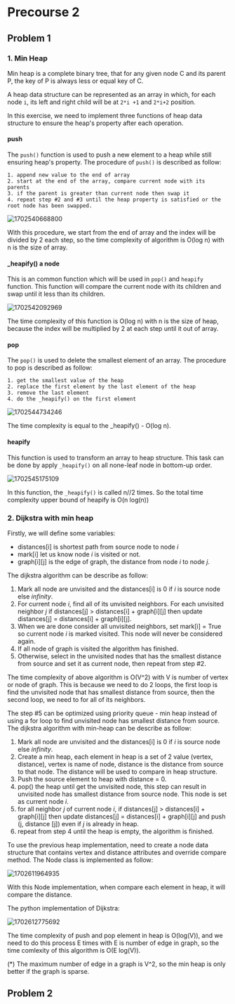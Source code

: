 # Precourse 2

## Problem 1

### 1. Min Heap

Min heap is a complete binary tree, that for any given node C and its parent P, the key of P is always less or equal key of C.

A heap data structure can be represented as an array in which, for each node ```i```, its left and right child will be at ```2*i +1``` and ```2*i+2``` position.

In this exercise, we need to implement three functions of heap data structure to ensure the heap's property after each operation.

#### push

The ```push()``` function is used to push a new element to a heap while still ensuring heap's property. The procedure of ```push()``` is described as follow:

```
1. append new value to the end of array
2. start at the end of the array, compare current node with its parents
3. if the parent is greater than current node then swap it
4. repeat step #2 and #3 until the heap property is satisfied or the root node has been swapped.
```

![1702540668800](images/README/1702540668800.png)

With this procedure, we start from the end of array and the index will be divided by 2 each step, so the time complexity of algorithm is O(log n) with n is the size of array.

#### _heapify() a node

This is an common function which will be used in ```pop()``` and ```heapify``` function. This function will compare the current node with its children and swap until it less than its children.

![1702542092969](images/README/1702542092969.png)

The time complexity of this function is O(log n) with n is the size of heap, because the index will be multiplied by 2 at each step until it out of array.

#### pop

The ```pop()``` is used to delete the smallest element of an array. The procedure to pop is described as follow:

```
1. get the smallest value of the heap
2. replace the first element by the last element of the heap
3. remove the last element
4. do the _heapify() on the first element
```

![1702544734246](images/README/1702544734246.png)

The time complexity is equal to the _heapify() - O(log n).

#### heapify

This function is used to transform an array to heap structure. This task can be done by apply ```_heapify()``` on all none-leaf node in bottom-up order.

![1702545175109](images/README/1702545175109.png)

In this function, the ```_heapify()``` is called n//2 times. So the total time complexity upper bound of heapify is O(n log(n))

### 2. Dijkstra with min heap

Firstly, we will define some variables:

- distances[i] is shortest path from source node to node *i*
- mark[i] let us know node *i* is visited or not.
- graph[i][j] is the edge of graph, the distance from node *i* to node *j*.

The dijkstra algorithm can be describe as follow:

1. Mark all node are unvisited and the distances[i] is 0 if *i* is source node else *infinity*.
2. For current node *i*, find all of its unvisited neighbors. For each unvisited neighbor *j* if distances[j] > distances[i] + graph[i][j] then update distances[j] = distances[i] + graph[i][j].
3. When we are done consider all unvisited neighbors, set mark[i] = True so current node *i* is marked visited. This node will never be considered again.
4. If all node of graph is visited the algorithm has finished.
5. Otherwise, select in the unvisited nodes that has the smallest distance from source and set it as current node, then repeat from step #2.

The time complexity of above algorithm is O(V^2) with V is number of vertex or node of graph. This is because we need to do 2 loops, the first loop is find the unvisited node that has smallest distance from source, then the second loop, we need to for all of its neighbors.

The step #5 can be optimized using priority queue - min heap instead of using a for loop to find unvisited node has smallest distance from source. The dijkstra algorithm with min-heap can be describe as follow:

1. Mark all node are unvisited and the distances[i] is 0 if *i* is source node else *infinity*.
2. Create a min heap, each element in heap is a set of 2 value (vertex, distance), vertex is name of node, distance is the distance from source to that node. The distance will be used to compare in heap structure.
3. Push the source element to heap with distance = 0.
4. pop() the heap until get the unvisited node, this step can result in unvisited node has smallest distance from source node. This node is set as current node *i*.
5. for all neighbor *j* of current node *i*, if distances[j] > distances[i] + graph[i][j] then update distances[j] = distances[i] + graph[i][j] and push (j, distance [j]) even if *j* is already in heap.
6. repeat from step 4 until the heap is empty, the algorithm is finished.

To use the previous heap implementation, need to create a node data structure that contains vertex and distance attributes and override compare method. The Node class is implemented as follow:

![1702611964935](images/README/1702611964935.png)

With this Node implementation, when compare each element in heap, it will compare the distance.

The python implementation of Dijkstra:

![1702612775692](images/README/1702612775692.png)

The time complexity of push and pop element in heap is O(log(V)), and we need to do this process E times with E is number of edge in graph, so the time comlexity of this algorithm is O(E log(V)).

(*) The maximum number of edge in a graph is V^2, so the min heap is only better if the graph is sparse.

## Problem 2
